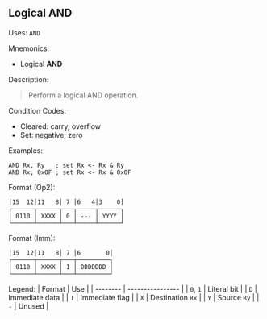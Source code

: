 ## Logical AND

Uses:
`AND`

Mnemonics:
- Logical **AND**

Description:
> Perform a logical AND operation.

Condition Codes:
- Cleared: carry, overflow
- Set: negative, zero

Examples:
```assembly
AND Rx, Ry   ; set Rx <- Rx & Ry
AND Rx, 0x0F ; set Rx <- Rx & 0x0F
```

Format (Op2):
```
│15  12│11   8│ 7 │6   4│3    0│
┌──────┬──────┬───┬─────┬──────┐
│ 0110 │ XXXX │ 0 │ --- │ YYYY │
└──────┴──────┴───┴─────┴──────┘
```

Format (Imm):
```
│15  12│11   8│ 7 │6       0│
┌──────┬──────┬───┬─────────┐
│ 0110 │ XXXX │ 1 │ DDDDDDD │
└──────┴──────┴───┴─────────┘
```

Legend:
| Format   | Use              |
| -------- | ---------------- |
| `0`, `1` | Literal bit      |
| `D`      | Immediate data   |
| `I`      | Immediate flag   |
| `X`      | Destination `Rx` |
| `Y`      | Source `Ry`      |
| `-`      | Unused           |
